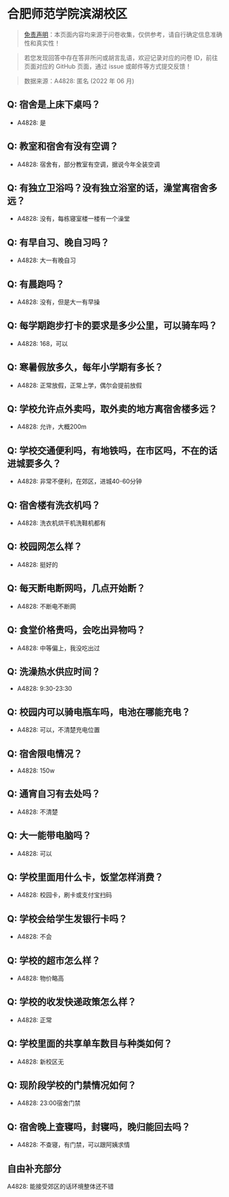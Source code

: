 # 合肥师范学院滨湖校区

> [免责声明](https://colleges.chat/#_3)：本页面内容均来源于问卷收集，仅供参考，请自行确定信息准确性和真实性！

> 若您发现回答中存在答非所问或胡言乱语，欢迎记录对应的问卷 ID，前往页面对应的 GitHub 页面，通过 issue 或邮件等方式提交反馈！

> 数据来源：A4828: 匿名 (2022 年 06 月)

## Q: 宿舍是上床下桌吗？

- A4828: 是

## Q: 教室和宿舍有没有空调？

- A4828: 宿舍有，部分教室有空调，据说今年全装空调

## Q: 有独立卫浴吗？没有独立浴室的话，澡堂离宿舍多远？

- A4828: 没有，每栋寝室楼一楼有一个澡堂

## Q: 有早自习、晚自习吗？

- A4828: 大一有晚自习

## Q: 有晨跑吗？

- A4828: 没有，但是大一有早操

## Q: 每学期跑步打卡的要求是多少公里，可以骑车吗？

- A4828: 168，可以

## Q: 寒暑假放多久，每年小学期有多长？

- A4828: 正常放假，正常上学，偶尔会提前放假

## Q: 学校允许点外卖吗，取外卖的地方离宿舍楼多远？

- A4828: 允许，大概200m

## Q: 学校交通便利吗，有地铁吗，在市区吗，不在的话进城要多久？

- A4828: 非常不便利，在郊区，进城40-60分钟

## Q: 宿舍楼有洗衣机吗？

- A4828: 洗衣机烘干机洗鞋机都有

## Q: 校园网怎么样？

- A4828: 挺好的

## Q: 每天断电断网吗，几点开始断？

- A4828: 不断电不断网

## Q: 食堂价格贵吗，会吃出异物吗？

- A4828: 中等偏上，我没吃出过

## Q: 洗澡热水供应时间？

- A4828: 9:30-23:30

## Q: 校园内可以骑电瓶车吗，电池在哪能充电？

- A4828: 可以，不清楚充电位置

## Q: 宿舍限电情况？

- A4828: 150w

## Q: 通宵自习有去处吗？

- A4828: 不清楚

## Q: 大一能带电脑吗？

- A4828: 可以

## Q: 学校里面用什么卡，饭堂怎样消费？

- A4828: 校园卡，刷卡或支付宝扫码

## Q: 学校会给学生发银行卡吗？

- A4828: 不会

## Q: 学校的超市怎么样？

- A4828: 物价略高

## Q: 学校的收发快递政策怎么样？

- A4828: 正常

## Q: 学校里面的共享单车数目与种类如何？

- A4828: 新校区无

## Q: 现阶段学校的门禁情况如何？

- A4828: 23:00宿舍门禁

## Q: 宿舍晚上查寝吗，封寝吗，晚归能回去吗？

- A4828: 不查寝，有门禁，可以跟阿姨求情

## 自由补充部分

A4828: 能接受郊区的话环境整体还不错